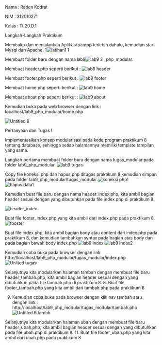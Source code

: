 Nama : Raden Kodrat

NIM : 312010271

Kelas : TI.20.D.1

Langkah-Langkah Praktikum

Membuka dan menjalankan Aplikasi xampp terlebih dahulu, kemudian start Mysql dan Apache.
1![latihan1 1](https://user-images.githubusercontent.com/101814131/172000518-dc46eca4-85d0-4145-a87d-9e201aefb840.png)


Membuat folder baru dengan nama lab9![lab9 2](https://user-images.githubusercontent.com/101814131/172000553-20f63f85-e77d-4453-bb62-1fd172f2b85c.png)
_php_modular.


Membuat header.php seperti berikut :
![lab9 header](https://user-images.githubusercontent.com/101814131/172000582-f1f4f33d-6f5f-4435-bc33-abfa39786041.png)


Membuat footer.php seperti berikut :
![lab9 footer](https://user-images.githubusercontent.com/101814131/172000592-dae06559-a6fe-4bad-b186-4cc6c5ffb66e.png)


Membuat home.php seperti berikut :
![lab9 home](https://user-images.githubusercontent.com/101814131/172000615-3f77492a-6d31-4e04-b3c6-4549bf84839a.png)


Membuat about.php seperti berikut :
![lab9 about](https://user-images.githubusercontent.com/101814131/172000636-805b0fe2-6de5-4249-803c-27ebf9f290b6.png)


Kemudian buka pada web browser dengan link : localhost/lab9_php_modular/home.php

![Untitled 9](https://user-images.githubusercontent.com/101814131/172000684-caf627d7-6350-4534-8fa5-963434587d5e.png)

Pertanyaan dan Tugas !

Implementasikan konsep modularisasi pada kode program praktikum 8 tentang database, sehingga setiap halamannya memiliki template tampilan yang sama.

Langkah pertama membuat folder baru dengan nama tugas_modular pada folder lab9_php_modular.
![lab9 tugas](https://user-images.githubusercontent.com/101814131/172000721-14a89119-89f5-4d71-bd04-879848ee022d.png)


Copy file koneksi.php dan hapus.php ditugas praktikum 8 kemudian simpan pada folder lab9_php_modular/tugas_modular.![koneksi php1](https://user-images.githubusercontent.com/101814131/172000758-b701de5d-b176-4f48-ad72-aefc6158eca6.png)
![hapus data1](https://user-images.githubusercontent.com/101814131/172000785-d06a9e24-fb7d-4b06-af7b-f588537cdcc2.png)



Kemudian buat file baru dengan nama header_index.php, kita ambil bagian header sesuai dengan yang dibutuhkan pada file index.php di praktikum 8.

![header_index](https://user-images.githubusercontent.com/101814131/172000885-66a80b84-a973-4232-9df9-5564aacb2b07.png)

Buat file footer_index.php yang kita ambil dari index.php pada praktikum 8.
![fooster](https://user-images.githubusercontent.com/101814131/172000939-8413380d-6894-46e0-8c04-5b110e67c4f7.png)


Buat file index.php, kita ambil bagian body atau content dari index.php pada praktikum 8, dan kemudian tambahkan syntax pada bagian atas body dan pada bagian bawah body index.php
![lab9 index](https://user-images.githubusercontent.com/101814131/172001043-3aa5b6d1-513b-4736-9294-a86c2ada1a6a.png)
![lab9 index2](https://user-images.githubusercontent.com/101814131/172001048-d8167894-e020-474b-a4fc-18519c273e8b.png)


Kemudian coba buka pada browser dengan link http://localhost/lab9_php_modular/tugas_modular/index.php
![Unlited tugas](https://user-images.githubusercontent.com/101814131/172001073-3dd2a34f-58c3-4957-9583-e2039d9636a2.png)


Selanjutnya kita modularkan halaman tambah dengan membuat file baru header_tambah.php, kita ambil bagian header sesuai dengan yang dibutuhkan pada file tambah.php di praktikum 8.
8. Buat file footer_tambah.php yang kita ambil dari tambah.php pada praktikum 8

9. Kemudian coba buka pada browser dengan klik nav tambah atau dengan link : http://localhost/lab9_php_modular/tugas_modular/tambah.php
![Untitled 9 tambh](https://user-images.githubusercontent.com/101814131/172001142-f027595f-feb3-4e7f-b4e1-0e3b1fd96016.png)


Selanjutnya kita modularkan halaman ubah dengan membuat file baru header_ubah.php, kita ambil bagian header sesuai dengan yang dibutuhkan pada file ubah.php di praktikum 8.
11. Buat file footer_ubah.php yang kita ambil dari ubah.php pada praktikum 8
